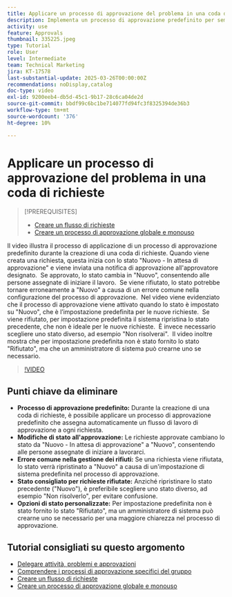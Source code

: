 ```yaml
---
title: Applicare un processo di approvazione del problema in una coda di richieste
description: Implementa un processo di approvazione predefinito per semplificare i flussi di lavoro delle richieste, garantendo che le richieste approvate cambino il loro stato in modo appropriato a "Nuovo". Risolvi eventuali problemi relativi alle richieste rifiutate selezionando una modifica di stato in "Non risolvibile".
activity: use
feature: Approvals
thumbnail: 335225.jpeg
type: Tutorial
role: User
level: Intermediate
team: Technical Marketing
jira: KT-17578
last-substantial-update: 2025-03-26T00:00:00Z
recommendations: noDisplay,catalog
doc-type: video
exl-id: 9200eeb4-db5d-45c1-9b17-28c6ca04de2d
source-git-commit: bbdf99c6bc1be714077fd94fc3f8325394de36b3
workflow-type: tm+mt
source-wordcount: '376'
ht-degree: 10%

---
```


# Applicare un processo di approvazione del problema in una coda di richieste

>[!PREREQUISITES]
>
>* [Creare un flusso di richieste](https://experienceleague.adobe.com/it/docs/workfront-learn/tutorials-workfront/manage-work/request-queues/create-a-request-flow)
>* [Creare un processo di approvazione globale e monouso](https://experienceleague.adobe.com/it/docs/workfront-learn/tutorials-workfront/manage-work/approval-processes-and-milestone-paths/create-a-single-use-approval-process)


Il video illustra il processo di applicazione di un processo di approvazione predefinito durante la creazione di una coda di richieste. &#x200B; Quando viene creata una richiesta, questa inizia con lo stato &quot;Nuovo - In attesa di approvazione&quot; e viene inviata una notifica di approvazione all&#39;approvatore designato. &#x200B; Se approvato, lo stato cambia in &quot;Nuovo&quot;, consentendo alle persone assegnate di iniziare il lavoro. &#x200B; Se viene rifiutato, lo stato potrebbe tornare erroneamente a &quot;Nuovo&quot; a causa di un errore comune nella configurazione del processo di approvazione. &#x200B;
Nel video viene evidenziato che il processo di approvazione viene attivato quando lo stato è impostato su &quot;Nuovo&quot;, che è l’impostazione predefinita per le nuove richieste. &#x200B; Se viene rifiutato, per impostazione predefinita il sistema ripristina lo stato precedente, che non è ideale per le nuove richieste. &#x200B; È invece necessario scegliere uno stato diverso, ad esempio &quot;Non risolverai&quot;. &#x200B; Il video inoltre mostra che per impostazione predefinita non è stato fornito lo stato &quot;Rifiutato&quot;, ma che un amministratore di sistema può crearne uno se necessario. &#x200B;

>[!VIDEO](https://video.tv.adobe.com/v/3455032/?quality=12&learn=on&enablevpops=1&captions=ita)

## Punti chiave da eliminare

* **Processo di approvazione predefinito:** Durante la creazione di una coda di richieste, è possibile applicare un processo di approvazione predefinito che assegna automaticamente un flusso di lavoro di approvazione a ogni richiesta.
* **Modifiche di stato all&#39;approvazione:** Le richieste approvate cambiano lo stato da &quot;Nuovo - In attesa di approvazione&quot; a &quot;Nuovo&quot;, consentendo alle persone assegnate di iniziare a lavorarci.
* **Errore comune nella gestione dei rifiuti:** Se una richiesta viene rifiutata, lo stato verrà ripristinato a &quot;Nuovo&quot; a causa di un&#39;impostazione di sistema predefinita nel processo di approvazione.
* **Stato consigliato per richieste rifiutate:** Anziché ripristinare lo stato precedente (&quot;Nuovo&quot;), è preferibile scegliere uno stato diverso, ad esempio &quot;Non risolverlo&quot;, per evitare confusione.
* **Opzioni di stato personalizzate:** Per impostazione predefinita non è stato fornito lo stato &quot;Rifiutato&quot;, ma un amministratore di sistema può crearne uno se necessario per una maggiore chiarezza nel processo di approvazione.


## Tutorial consigliati su questo argomento

* [Delegare attività, problemi e approvazioni](/help/manage-work/approval-processes-and-milestone-paths/delegate-approvals.md)
* [Comprendere i processi di approvazione specifici del gruppo](/help/administration-and-setup/approval-processes-and-milestone-paths/group-specific-approval-processes.md)
* [Creare un flusso di richieste](/help/manage-work/request-queues/create-a-request-flow.md)
* [Creare un processo di approvazione globale e monouso](https://experienceleague.adobe.com/it/docs/workfront-learn/tutorials-workfront/manage-work/approval-processes-and-milestone-paths/create-a-single-use-approval-process)
